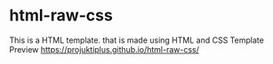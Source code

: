 # html-raw-css
This is a HTML template. that is made using HTML and CSS
Template Preview
https://projuktiplus.github.io/html-raw-css/
